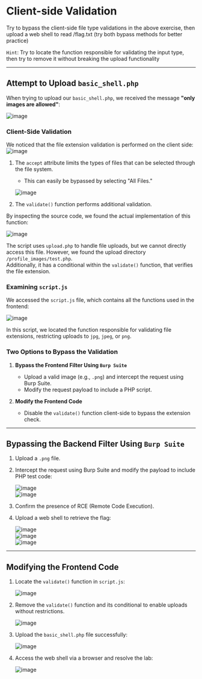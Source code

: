 # Client-side Validation

Try to bypass the client-side file type validations in the above exercise, then upload a web shell to read /flag.txt (try both bypass methods for better practice)

`Hint`: Try to locate the function responsible for validating the input type, then try to remove it without breaking the upload functionality

---

## Attempt to Upload `basic_shell.php`  

When trying to upload our `basic_shell.php`, we received the message **"only images are allowed"**:  

![image](https://github.com/user-attachments/assets/52f7fdb7-b64c-475c-9406-a8cb71966773)  

### Client-Side Validation  

We noticed that the file extension validation is performed on the client side:  
![image](https://github.com/user-attachments/assets/764a21f9-abd3-45d7-8559-2d3793e38af7)


1. The `accept` attribute limits the types of files that can be selected through the file system.  
   - This can easily be bypassed by selecting "All Files."  

   ![image](https://github.com/user-attachments/assets/c7c7cd77-0b14-482c-80c8-b42bc1f7c609)  

2. The `validate()` function performs additional validation.  

By inspecting the source code, we found the actual implementation of this function:  

![image](https://github.com/user-attachments/assets/1de8e730-a295-4f7a-95a9-7e1a9cfdde6a)  

The script uses `upload.php` to handle file uploads, but we cannot directly access this file. However, we found the upload directory `/profile_images/test.php`.  
Additionally, it has a conditional within the `validate()` function, that verifies the file extension.  

### Examining `script.js`  

We accessed the `script.js` file, which contains all the functions used in the frontend:  

![image](https://github.com/user-attachments/assets/600f7a67-0d0a-483e-8e07-4e11836d9e3d)  

In this script, we located the function responsible for validating file extensions, restricting uploads to `jpg`, `jpeg`, or `png`.  

### Two Options to Bypass the Validation  

1. **Bypass the Frontend Filter Using `Burp Suite`**  
   - Upload a valid image (e.g., `.png`) and intercept the request using Burp Suite.  
   - Modify the request payload to include a PHP script.  

2. **Modify the Frontend Code**  
   - Disable the `validate()` function client-side to bypass the extension check.  

---

## Bypassing the Backend Filter Using `Burp Suite`  

1. Upload a `.png` file.  
2. Intercept the request using Burp Suite and modify the payload to include PHP test code:  

   ![image](https://github.com/user-attachments/assets/a0ff3157-782f-4438-99a5-58df6d96ac46)  
   ![image](https://github.com/user-attachments/assets/8c3728d4-4d09-4762-8f47-ba9fca626ca5)  

3. Confirm the presence of RCE (Remote Code Execution).  
4. Upload a web shell to retrieve the flag:  

   ![image](https://github.com/user-attachments/assets/e04aea65-6e77-4929-b2ec-6fabd8911930)  
   ![image](https://github.com/user-attachments/assets/d0dbfb23-9d27-41cf-95a9-f4276045aee0)  
   ![image](https://github.com/user-attachments/assets/28ff74c7-5384-47ee-bed2-022f125a5e95)  

---

## Modifying the Frontend Code  

1. Locate the `validate()` function in `script.js`:  

   ![image](https://github.com/user-attachments/assets/f63290c8-04d5-40f5-b0eb-26484888590e)  

2. Remove the `validate()` function and its conditional to enable uploads without restrictions.  

   ![image](https://github.com/user-attachments/assets/450597c9-6f26-4731-98c9-0d1eedf396c6)  

3. Upload the `basic_shell.php` file successfully:  

   ![image](https://github.com/user-attachments/assets/5c25caf6-1337-4e29-991e-178ee4cd0d79)  

4. Access the web shell via a browser and resolve the lab:  

   ![image](https://github.com/user-attachments/assets/31e1d577-1e1c-46d5-bb9c-7266a4e9f362)  









